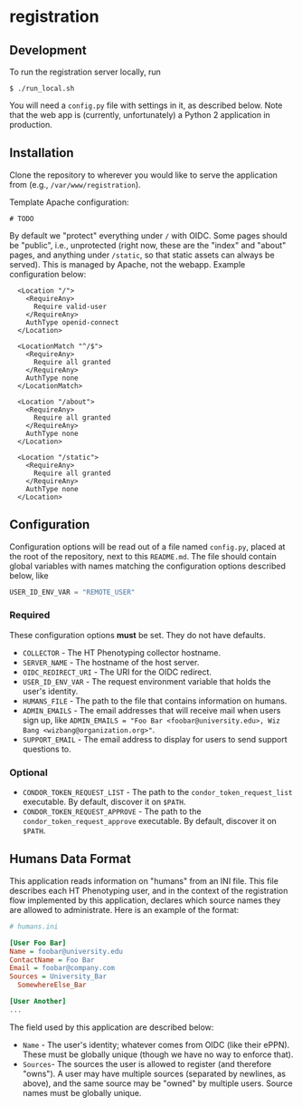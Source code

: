 # registration

## Development

To run the registration server locally, run

```shell script
$ ./run_local.sh
```

You will need a `config.py` file with settings in it, as described below.
Note that the web app is (currently, unfortunately) a Python 2 application
in production.

## Installation

Clone the repository to wherever you would like to serve the application from
(e.g., `/var/www/registration`).

Template Apache configuration:
```
# TODO
```

By default we "protect" everything under `/` with OIDC.
Some pages should be "public", i.e., unprotected 
(right now, these are the 
"index" and "about" pages, and anything under `/static`, 
so that static assets can always be served).
This is managed by Apache, not the webapp.
Example configuration below:

```
  <Location "/">
    <RequireAny>
      Require valid-user
    </RequireAny>
    AuthType openid-connect
  </Location>

  <LocationMatch "^/$">
    <RequireAny>
      Require all granted
    </RequireAny>
    AuthType none
  </LocationMatch>

  <Location "/about">
    <RequireAny>
      Require all granted
    </RequireAny>
    AuthType none
  </Location>

  <Location "/static">
    <RequireAny>
      Require all granted
    </RequireAny>
    AuthType none
  </Location>
```


## Configuration

Configuration options will be read out of a file named `config.py`, placed at the
root of the repository, next to this `README.md`. The file should contain
global variables with names matching the configuration options described below,
like
```python
USER_ID_ENV_VAR = "REMOTE_USER"
```

### Required

These configuration options **must** be set.
They do not have defaults.

* `COLLECTOR` - The HT Phenotyping collector hostname.
* `SERVER_NAME` - The hostname of the host server.
* `OIDC_REDIRECT_URI` - The URI for the OIDC redirect.
* `USER_ID_ENV_VAR` - The request environment variable that holds the user's identity.
* `HUMANS_FILE` - The path to the file that contains information on humans.
* `ADMIN_EMAILS` - The email addresses that will receive mail when users sign up, like `ADMIN_EMAILS = "Foo Bar <foobar@university.edu>, Wiz Bang <wizbang@organization.org>"`.
* `SUPPORT_EMAIL` - The email address to display for users to send support questions to.

### Optional

* `CONDOR_TOKEN_REQUEST_LIST` - The path to the `condor_token_request_list` executable. By default, discover it on `$PATH`.
* `CONDOR_TOKEN_REQUEST_APPROVE` - The path to the `condor_token_request_approve` executable. By default, discover it on `$PATH`.


## Humans Data Format

This application reads information on "humans" from an INI file.
This file describes each HT Phenotyping user, and in the context of the
registration flow implemented by this application, declares which source names
they are allowed to administrate.
Here is an example of the format:

```ini
# humans.ini

[User Foo Bar]
Name = foobar@university.edu
ContactName = Foo Bar
Email = foobar@company.com
Sources = University_Bar
  SomewhereElse_Bar

[User Another]
...
```

The field used by this application are described below:

* `Name` - The user's identity; whatever comes from OIDC (like their ePPN).
  These must be globally unique (though we have no way to enforce that).
* `Sources`- The sources the user is allowed to register (and therefore "owns").
  A user may have multiple sources (separated by newlines, as above), and the
  same source may be "owned" by multiple users. Source names must be globally
  unique.

